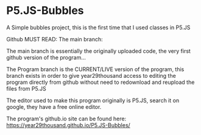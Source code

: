 # P5.JS-Bubbles
A Simple bubbles project, this is the first time that I used classes in P5.JS

Github MUST READ:
  The main branch:
  
  The main branch is essentially the originally uploaded code, the very first github version of the program...
  
  The Program branch is the CURRENT/LIVE version of the program, this branch exists in order to give year29thousand access to editing the program directly from github without need to redownload and reupload the files from P5.JS
  
  The editor used to make this program originally is P5.JS, search it on google, they have a free online editor.
  
  The program's github.io site can be found here: https://year29thousand.github.io/P5.JS-Bubbles/
